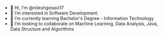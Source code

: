 - 👋 Hi, I’m @nileshgosavi17
- 👀 I’m interested in Software Development.
- 🌱 I’m currently learning Bachelor's Degree - Information Technology
- 💞️ I’m looking to collaborate on Machine Learning, Data Analysis, Java, Data Structure and Algorithms

